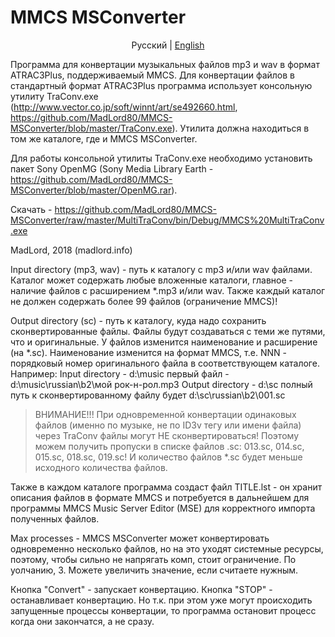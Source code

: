 # MMCS MSConverter
<p align="center">
  <span>Pусский</span> |
  <a href="https://github.com/MadLord80/MMCS-MSConverter/blob/master/README.md">English</a>
</p>

Программа для конвертации музыкальных файлов mp3 и wav в формат ATRAC3Plus, поддерживаемый MMCS.
Для конвертации файлов в стандартный формат ATRAC3Plus программа использует консольную утилиту TraConv.exe
(http://www.vector.co.jp/soft/winnt/art/se492660.html, https://github.com/MadLord80/MMCS-MSConverter/blob/master/TraConv.exe). Утилита должна находиться в том же каталоге, где и MMCS MSConverter.

Для работы консольной утилиты TraConv.exe необходимо установить пакет Sony OpenMG (Sony Media Library Earth - 
https://github.com/MadLord80/MMCS-MSConverter/blob/master/OpenMG.rar).

Скачать - https://github.com/MadLord80/MMCS-MSConverter/raw/master/MultiTraConv/bin/Debug/MMCS%20MultiTraConv.exe

MadLord, 2018 (madlord.info)

Input directory (mp3, wav) - путь к каталогу с mp3 и/или wav файлами. Каталог может содержать любые вложенные 
каталоги, главное - наличие файлов с расширением *.mp3 и/или wav. Также каждый каталог не должен содержать
более 99 файлов (ограничение MMCS)!

Output directory (sc) - путь к каталогу, куда надо сохранить сконвертированные файлы. Файлы будут создаваться
с теми же путями, что и оригинальные. У файлов изменится наименование и расширение (на *.sc).  Наименование 
изменится на формат MMCS, т.е. NNN - порядковый номер оригинального файла в соответствующем каталоге.
Например:
Input directory - d:\music
первый файл - d:\music\russian\b2\мой рок-н-рол.mp3
Output directory - d:\sc
полный путь к сконвертированному файлу будет d:\sc\russian\b2\001.sc


> ВНИМАНИЕ!!!
> При одновременной конвертации одинаковых файлов (именно по музыке, не по ID3v тегу или имени файла) через TraConv файлы могут НЕ сконвертироваться!
> Поэтому можем получить пропуски в списке файлов .sc: 013.sc, 014.sc, 015.sc, 018.sc, 019.sc!
> И количество файлов *.sc будет меньше исходного количества файлов.


Также в каждом каталоге программа создаст файл TITLE.lst - он хранит описания файлов в формате MMCS
и потребуется в дальнейшем для программы MMCS Music Server Editor (MSE) для корректного импорта
полученных файлов.

Max processes - MMCS MSConverter может конвертировать одновременно несколько файлов, но на это уходят
системные ресурсы, поэтому, чтобы сильно не напрягать комп, стоит ограничение. По уолчанию, 3.
Можете увеличить значение, если считаете нужным.

Кнопка "Convert" - запускает конвертацию.
Кнопка "STOP" - останавливает конвертацию. Но т.к. при этом уже могут происходить запущенные процессы
конвертации, то программа остановит процесс когда они закончатся, а не сразу.

